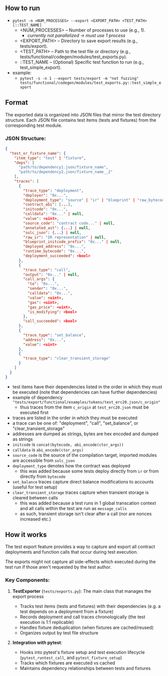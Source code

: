   
## How to run  
- `pytest -n <NUM_PROCESSES> --export <EXPORT_PATH> <TEST_PATH>[::TEST_NAME] `  
  - <NUM_PROCESSES> – Number of processes to use (e.g., 1).   
    - *currently not parallelized -> must use 1 process*  
  - <EXPORT_PATH> – Directory to save export results (e.g., tests/export).  
  - <TEST_PATH> – Path to the test file or directory (e.g., tests/functional/codegen/modules/test_exports.py).  
  - ::TEST_NAME – (Optional) Specific test function to run (e.g., test_simple_export).  
- example:  
  - `pytest -s -n 1 --export tests/export -m "not fuzzing" tests/functional/codegen/modules/test_exports.py::test_simple_export`  
  
## Format  
  
The exported data is organized into JSON files that mirror the test directory structure. Each JSON file contains test items (tests and fixtures) from the corresponding test module.  
  
### JSON Structure:  
  
```json  
{
  "test_or_fixture_name": {
    "item_type": "test" | "fixture",
    "deps": [
      "path/to/dependency1.json/fixture_name",
      "path/to/dependency2.json/fixture_name__2"
    ],
    "traces": [
      {
        "trace_type": "deployment",
        "deployer": "0x...",
        "deployment_type": "source" | "ir" | "blueprint" | "raw_bytecode",
        "contract_abi": [...],
        "initcode": "0x...",
        "calldata": "0x..." | null,
        "value": <uint>,
        "source_code": "contract code..." | null,
        "annotated_ast": {...} | null,
        "solc_json": {...} | null,
        "raw_ir": "IR representation" | null,
        "blueprint_initcode_prefix": "0x..." | null,
        "deployed_address": "0x...",
        "runtime_bytecode": "0x...",
        "deployment_succeeded": <bool>
      },
      {
        "trace_type": "call",
        "output": "0x..." | null,
        "call_args": {
          "to": "0x...",
          "sender": "0x...",
          "calldata": "0x...",
          "value": <uint>,
          "gas": <uint>,
          "gas_price": <uint>,
          "is_modifying": <bool>
        },
        "call_succeeded": <bool>
      },
      {
        "trace_type": "set_balance",
        "address": "0x...",
        "value": <uint>
      },
      {
        "trace_type": "clear_transient_storage"
      }
    ]
  }
}
```  
- test items have their dependencies listed in the order in which they must be executed (note that dependencies can have further dependencies)
- example of dependency `"tests/export/functional/examples/tokens/test_erc20.json/c_origin"`
  - thus traces from the item `c_origin` at `test_erc20.json` must be executed first
- traces are listed in the order in which they must be executed
- a trace can be one of: "deployment", "call", "set_balance", or "clear_transient_storage"
- addresses are dumped as strings, bytes are hex encoded and dumped as strings
- `initcode` is `concat(bytecode, abi_encode(ctor_args))`
- `calldata` is `abi_encode(ctor_args)`
- `source_code` is the source of the compilation target, imported modules are accessible from `solc_json`
- `deployment_type` denotes how the contract was deployed
  - this was added because some tests deploy directly from `ir` or from directly from `bytecode`
- `set_balance` traces capture direct balance modifications to accounts (useful for test setup)
- `clear_transient_storage` traces capture when transient storage is cleared between calls
  - this was added because a test runs in 1 global transcation context and all calls within the test are run as `message_calls`
  - as such, transient storage isn't clear after a call (nor are nonces increased etc.)

  
## How it works  
  
The test export feature provides a way to capture and export all contract deployments and function calls that occur during test execution.   
  
The exports might not capture all side-effects which executed during the test run if those aren't requested by the test author.  
  
### Key Components:  
  
1. **TestExporter** (`tests/exports.py`): The main class that manages the export process  
   - Tracks test items (tests and fixtures) with their dependencies (e.g. a test depends on a deployment from a fixture)  
   - Records deployment and call traces chronologically (the test execution is 1:1 replicable)  
   - Handles fixture deduplication (when fixtures are cached/reused)  
   - Organizes output by test file structure  
  
2. **Integration with pytest**:   
   - Hooks into pytest's fixture setup and test execution lifecycle (`pytest_runtest_call`, and `pytest_fixture_setup`)  
   - Tracks which fixtures are executed vs cached  
   - Maintains dependency relationships between tests and fixtures